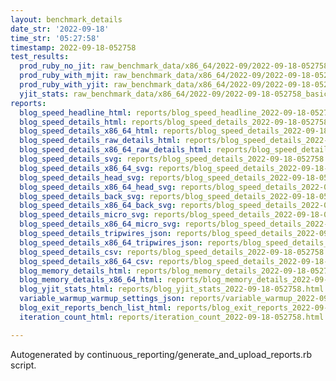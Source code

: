 ```yaml
---
layout: benchmark_details
date_str: '2022-09-18'
time_str: '05:27:58'
timestamp: 2022-09-18-052758
test_results:
  prod_ruby_no_jit: raw_benchmark_data/x86_64/2022-09/2022-09-18-052758_basic_benchmark_prod_ruby_no_jit.json
  prod_ruby_with_mjit: raw_benchmark_data/x86_64/2022-09/2022-09-18-052758_basic_benchmark_prod_ruby_with_mjit.json
  prod_ruby_with_yjit: raw_benchmark_data/x86_64/2022-09/2022-09-18-052758_basic_benchmark_prod_ruby_with_yjit.json
  yjit_stats: raw_benchmark_data/x86_64/2022-09/2022-09-18-052758_basic_benchmark_yjit_stats.json
reports:
  blog_speed_headline_html: reports/blog_speed_headline_2022-09-18-052758.html
  blog_speed_details_html: reports/blog_speed_details_2022-09-18-052758.html
  blog_speed_details_x86_64_html: reports/blog_speed_details_2022-09-18-052758.x86_64.html
  blog_speed_details_raw_details_html: reports/blog_speed_details_2022-09-18-052758.raw_details.html
  blog_speed_details_x86_64_raw_details_html: reports/blog_speed_details_2022-09-18-052758.x86_64.raw_details.html
  blog_speed_details_svg: reports/blog_speed_details_2022-09-18-052758.svg
  blog_speed_details_x86_64_svg: reports/blog_speed_details_2022-09-18-052758.x86_64.svg
  blog_speed_details_head_svg: reports/blog_speed_details_2022-09-18-052758.head.svg
  blog_speed_details_x86_64_head_svg: reports/blog_speed_details_2022-09-18-052758.x86_64.head.svg
  blog_speed_details_back_svg: reports/blog_speed_details_2022-09-18-052758.back.svg
  blog_speed_details_x86_64_back_svg: reports/blog_speed_details_2022-09-18-052758.x86_64.back.svg
  blog_speed_details_micro_svg: reports/blog_speed_details_2022-09-18-052758.micro.svg
  blog_speed_details_x86_64_micro_svg: reports/blog_speed_details_2022-09-18-052758.x86_64.micro.svg
  blog_speed_details_tripwires_json: reports/blog_speed_details_2022-09-18-052758.tripwires.json
  blog_speed_details_x86_64_tripwires_json: reports/blog_speed_details_2022-09-18-052758.x86_64.tripwires.json
  blog_speed_details_csv: reports/blog_speed_details_2022-09-18-052758.csv
  blog_speed_details_x86_64_csv: reports/blog_speed_details_2022-09-18-052758.x86_64.csv
  blog_memory_details_html: reports/blog_memory_details_2022-09-18-052758.html
  blog_memory_details_x86_64_html: reports/blog_memory_details_2022-09-18-052758.x86_64.html
  blog_yjit_stats_html: reports/blog_yjit_stats_2022-09-18-052758.html
  variable_warmup_warmup_settings_json: reports/variable_warmup_2022-09-18-052758.warmup_settings.json
  blog_exit_reports_bench_list_html: reports/blog_exit_reports_2022-09-18-052758.bench_list.html
  iteration_count_html: reports/iteration_count_2022-09-18-052758.html

---
```

Autogenerated by continuous_reporting/generate_and_upload_reports.rb script.
